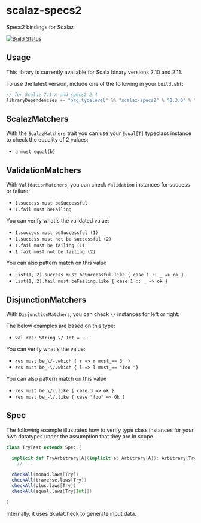 scalaz-specs2
=============

Specs2 bindings for Scalaz

[![Build Status](https://travis-ci.org/typelevel/scalaz-specs2.png?branch=master)](http://travis-ci.org/typelevel/scalaz-specs2)

Usage
-----

This library is currently available for Scala binary versions 2.10 and 2.11.

To use the latest version, include one of the following in your `build.sbt`:

```scala
// for Scalaz 7.1.x and specs2 2.4
libraryDependencies += "org.typelevel" %% "scalaz-specs2" % "0.3.0" % "test"
```


ScalazMatchers
--------------

With the `ScalazMatchers` trait you can use your `Equal[T]` typeclass instance to check the equality of 2 values:

* `a must equal(b)`

ValidationMatchers
------------------

With `ValidationMatchers`, you can check `Validation` instances for success or failure:

* `1.success must beSuccessful`
* `1.fail must beFailing`

You can verify what's the validated value:

* `1.success must beSuccessful (1)`
* `1.success must not be successful (2)`
* `1.fail must be failing (1)`
* `1.fail must not be failing (2)`

You can also pattern match on this value

* `List(1, 2).success must beSuccessful.like { case 1 :: _ => ok }`
* `List(1, 2).fail must beFailing.like { case 1 :: _ => ok }`

DisjunctionMatchers
------------------

With `DisjunctionMatchers`, you can check `\/` instances for left or right:

The below examples are based on this type:

* `val res: String \/ Int = ...`

You can verify what's the value:

* `res must be_\/-.which { r => r must_== 3  }`
* `res must be_-\/.which { l => l must_== "foo "}`

You can also pattern match on this value

* `res must be_\/-.like { case 3 => ok }`
* `res must be_-\/.like { case "foo" => Ok }`

Spec
----

The following example illustrates how to verify type class instances for your own datatypes under the assumption that they are in scope.

```scala
class TryTest extends Spec {

  implicit def TryArbitrary[A](implicit a: Arbitrary[A]): Arbitrary[Try[A]] =
    // ...

  checkAll(monad.laws[Try])
  checkAll(traverse.laws[Try])
  checkAll(plus.laws[Try])
  checkAll(equal.laws[Try[Int]])

}
```

Internally, it uses ScalaCheck to generate input data.
